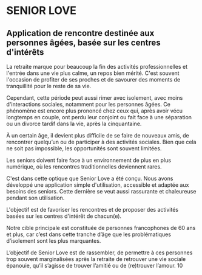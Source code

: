 # SENIOR LOVE
## Application de rencontre destinée aux personnes âgées, basée sur les centres d'intérêts

La retraite marque pour beaucoup la fin des activités professionnelles et l'entrée dans une
vie plus calme, un repos bien mérité. C'est souvent l'occasion de profiter de ses proches et
de savourer des moments de tranquillité pour le reste de sa vie.

Cependant, cette période peut aussi rimer avec isolement, avec moins d'interactions
sociales, notamment pour les personnes âgées. Ce phénomène est encore plus prononcé
chez ceux qui, après avoir vécu longtemps en couple, ont perdu leur conjoint ou fait face à
une séparation ou un divorce tardif dans la vie, après la cinquantaine.

À un certain âge, il devient plus difficile de se faire de nouveaux amis, de rencontrer
quelqu’un ou de participer à des activités sociales. Bien que cela ne soit pas impossible, les
opportunités sont souvent limitées.

Les seniors doivent faire face à un environnement de plus en plus numérique, où les
rencontres traditionnelles deviennent rares.

C'est dans cette optique que Senior Love a été conçu. Nous avons développé une
application simple d'utilisation, accessible et adaptée aux besoins des seniors. Cette
dernière se veut aussi rassurante et chaleureuse pendant son utilisation.

L'objectif est de favoriser les rencontres et de proposer des activités basées sur les centres
d'intérêt de chacun(e).

Notre cible principale est constituée de personnes francophones de 60 ans et plus, car c’est
dans cette tranche d’âge que les problématiques d’isolement sont les plus marquantes.

L’objectif de Senior Love est de rassembler, de permettre à ces personnes trop souvent
marginalisées après la retraite de retrouver une vie sociale épanouie, qu’il s’agisse de
trouver l’amitié ou de (re)trouver l’amour.
10
